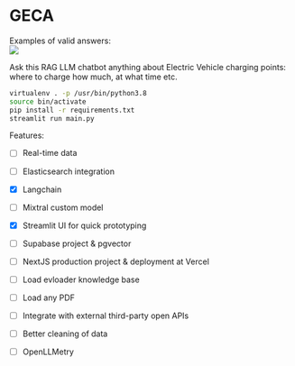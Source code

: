 GECA
===========

Examples of valid answers: <br>
![](./img/query1.png)

Ask this RAG LLM chatbot anything about Electric Vehicle charging points: where to charge how much, at what time etc.

```bash
virtualenv . -p /usr/bin/python3.8
source bin/activate
pip install -r requirements.txt
streamlit run main.py
```

Features:

- [ ] Real-time data
- [ ] Elasticsearch integration
- [x] Langchain
- [ ] Mixtral custom model
- [x] Streamlit UI for quick prototyping
- [ ] Supabase project & pgvector
- [ ] NextJS production project & deployment at Vercel
- [ ] Load evloader knowledge base
- [ ] Load any PDF
- [ ] Integrate with external third-party open APIs
- [ ] Better cleaning of data
- [ ] OpenLLMetry

